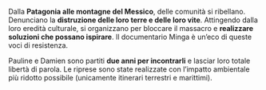 Dalla **Patagonia alle montagne del Messico**, delle comunità si ribellano. Denunciano la **distruzione delle loro terre e delle loro vite**. Attingendo dalla loro eredità culturale, si organizzano per bloccare il massacro e **realizzare soluzioni che possano ispirare**. Il documentario Minga è un’eco di queste voci di resistenza.

Pauline e Damien sono partiti **due anni per incontrarli** e lasciar loro totale libertà di parola. Le riprese sono state realizzate con l’impatto ambientale più ridotto possibile (unicamente itinerari terrestri e marittimi).
